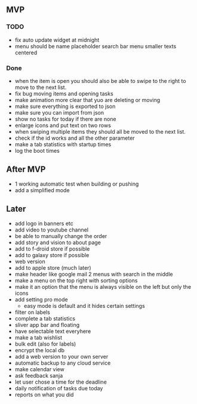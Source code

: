 ## MVP
### TODO
- fix auto update widget at midnight
- menu should be name
placeholder search bar
menu smaller
texts centered


### Done
- when the item is open you should also be able to swipe to the right to move to the next list.
- fix bug moving items and opening tasks
- make animation more clear that yuo are deleting or moving
- make sure everything is exported to json
- make sure you can import from json
- show no tasks for today if there are none
- enlarge icons and put text on two rows
- when swiping multiple items they should all be moved to the next list.
- check if the id works and all the other parameter
- make a tab statistics with startup times
- log the boot times





## After MVP
- 1 working automatic test when building or pushing
- add a simplified mode

## Later
- add logo in banners etc
- add video to youtube channel
- be able to manually change the order
- add story and vision to about page
- add to f-droid store if possible
- add to galaxy store if possible
- web version
- add to apple store (much later)
- make header like google mail 2 menus with search in the middle
- make a menu on the top right with sorting options
- make it an option that the menu is always visible on the left but only the icons
- add setting pro mode
	- easy mode is default and it hides certain settings
- filter on labels
- complete a tab statistics
- sliver app bar and floating
- have selectable text everyhere
- make a tab wishlist
- bulk edit (also for labels)
- encrypt the local db
- add a web version to your own server
- automatic backup to any cloud service
- make calendar view
- ask feedback sanja
- let user chose a time for the deadline
- daily notification of tasks due today
- reports on what you did